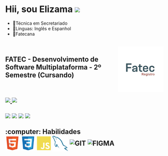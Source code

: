 <link rel="stylesheet" href="https://cdn.jsdelivr.net/gh/devicons/devicon@v2.15.1/devicon.min.css">


          
<h1 align="left">Hii, sou Elizama     <img src="https://github.com/seanprashad/slackmoji/blob/master/emoji/meow/meow-cosmic.png" height="50px "></h1>

<div estilo="display:flex; largura:200px; justificar-conteúdo:espaço-entre;">



- :pushpin:Técnica em Secretariado
- :pushpin:Línguas: Inglês e Espanhol
- :pushpin:Fatecana
</span>
<br>
</div>
    <a href="https://www.cps.sp.gov.br/tag/fatec-registro/" target="_blank" rel="noopener noreferrer" ><img src="FATEC.png" height=" 145" align='right' /></a>
<h2> FATEC - Desenvolvimento de Software Multiplataforma - 2º Semestre (Cursando)<h2>
          <br>
<div align="left">
  <a href="https://github.com/Eliz-ama">
  <img height="170em" src="https://github-readme-stats.vercel.app/api?username=Eliz-ama&show_icons=false&theme=tokyonight&include_all_commits=true&count_private=true"/>
  <img height="170em" src="https://github-readme-stats.vercel.app/api/top-langs/?username=Eliz-ama&layout=compact&langs_count=7&theme=tokyonight"/>
            <br>
<br>
      <a href="https://instagram.com/elifungirrl" target="_blank"><img src="https://img.shields.io/badge/-Instagram-%23E4405F?style=for-the-badge&logo=instagram&logoColor=white" target="_blank"></a>
 <a href="https://discord.gg/wagxzStdcR" target="_blank"><img src="https://img.shields.io/badge/Discord-7289DA?style=for-the-badge&logo=discord&logoColor=white" target="_blank"></a> 
  <a href = "mailto:contatorafaballerini@gmail.com"><img src="https://img.shields.io/badge/-Gmail-%23333?style=for-the-badge&logo=gmail&logoColor=white" target="_blank"></a>
  <a href="www.linkedin.com/in/elizama-nonato" target="_blank"><img src="https://img.shields.io/badge/-LinkedIn-%230077B5?style=for-the-badge&logo=linkedin&logoColor=white" target="_blank"></a>
<div align="direita">  
<br>
 :computer: Habilidades

<div style="display: inline_block">
  <img align="center" alt="HTML" height="45" src="https://raw.githubusercontent.com/devicons/devicon/master/icons/html5/html5-original.svg">
  <img align="center" alt="CSS" height="45" src="https://raw.githubusercontent.com/devicons/devicon/master/icons/css3/css3-original.svg">
  <img align="center" alt="JS" height="45" src="https://raw.githubusercontent.com/devicons/devicon/master/icons/javascript/javascript-plain.svg">
  <img align="center" alt="MYSQL" height="50" src="https://raw.githubusercontent.com/devicons/devicon/master/icons/mysql/mysql-plain.svg">
  <img align="center" alt="GIT" height="50" src="https://cdn.jsdelivr.net/gh/devicons/devicon/icons/git/git-original.svg"/>       
  <img align="center" alt="FIGMA" height="50"src="https://cdn.jsdelivr.net/gh/devicons/devicon/icons/figma/figma-original.svg"/>
  
</div>
<br>


